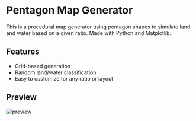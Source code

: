 # Pentagon Map Generator

This is a procedural map generator using pentagon shapes to simulate land and water based on a given ratio. Made with Python and Matplotlib.

## Features

- Grid-based generation
- Random land/water classification
- Easy to customize for any ratio or layout

## Preview

![preview](pentagon-map.png)
